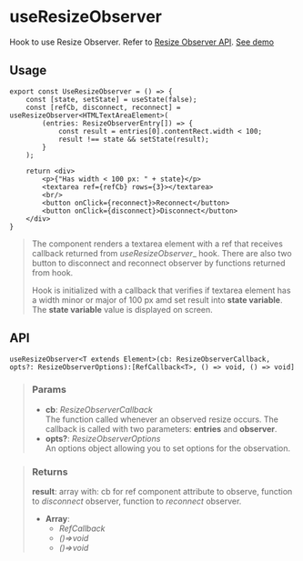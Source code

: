 # useResizeObserver
Hook to use Resize Observer. Refer to [Resize Observer API](https://developer.mozilla.org/en-US/docs/Web/API/Resize_Observer_API). [See demo](https://ndriadev.github.io/react-tools/#/hooks/events/useResizeObserver)

## Usage

```tsx
export const UseResizeObserver = () => {
	const [state, setState] = useState(false);
	const [refCb, disconnect, reconnect] = useResizeObserver<HTMLTextAreaElement>(
		(entries: ResizeObserverEntry[]) => {
			const result = entries[0].contentRect.width < 100;
			result !== state && setState(result);
		}
	);

	return <div>
		<p>{"Has width < 100 px: " + state}</p>
		<textarea ref={refCb} rows={3}></textarea>
		<br/>
		<button onClick={reconnect}>Reconnect</button>
		<button onClick={disconnect}>Disconnect</button>
	</div>
}
```

> The component renders a textarea element with a ref that receives callback returned from _useResizeObserver__ hook. There are also two button to disconnect and reconnect observer by functions returned from hook.
> 
> Hook is initialized with a callback that verifies if textarea element has a width minor or major of 100 px amd set result into __state variable__. The __state variable__ value is displayed on screen.


## API

```tsx
useResizeObserver<T extends Element>(cb: ResizeObserverCallback, opts?: ResizeObserverOptions):[RefCallback<T>, () => void, () => void]
```

> ### Params
>
> - __cb__: _ResizeObserverCallback_  
The function called whenever an observed resize occurs. The callback is called with two parameters: __entries__ and __observer__.
> - __opts?__: _ResizeObserverOptions_  
An options object allowing you to set options for the observation.
>

> ### Returns
>
> __result__: array with: cb for ref component attribute to observe, function to _disconnect_ observer, function to _reconnect_ observer.
> - __Array__:  
>     - _RefCallback<T>_  
>     - _()=>void_  
>     - _()=>void_  
>